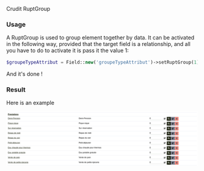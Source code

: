 Crudit RuptGroup 

### Usage
A RuptGroup is used to group element together by data.
It can be activated in the following way, provided that the target field is a relationship, and all you have to do to activate it is pass it the value 1:

```php
$groupeTypeAttribut = Field::new('groupeTypeAttribut')->setRuptGroup(1);
```
And it's done !

### Result

Here is an example

![](img/rupt_group.png)
